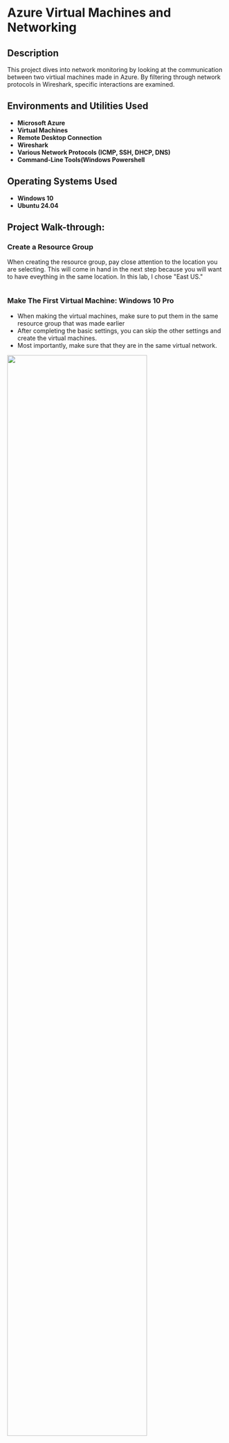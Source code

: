 <h1><b>Azure Virtual Machines and Networking</b></h1>


<h2>Description</h2>
This project dives into network monitoring by looking at the communication between two virtiual machines made in Azure. By filtering through network protocols in Wireshark, specific interactions are examined.
<br />


<h2>Environments and Utilities Used</h2>

- <b>Microsoft Azure</b>
- <b>Virtual Machines</b>
- <b>Remote Desktop Connection</b> 
- <b>Wireshark</b>
- <b>Various Network Protocols (ICMP, SSH, DHCP, DNS)</b>
- <b>Command-Line Tools(Windows Powershell</b>

<h2>Operating Systems Used </h2>

- <b>Windows 10</b>
- <b>Ubuntu 24.04</b>

<h2>Project Walk-through:</h2>

<h3>Create a Resource Group</h3>
<p>When creating the resource group, pay close attention to the location you are selecting. This will come in hand in the next step because you will want to have eveything in the same location. In this lab, I chose "East US."</p>
<img src="">

<h3>Make The First Virtual Machine: Windows 10 Pro</h3>
<ul>
  <li>When making the virtual machines, make sure to put them in the same resource group that was made earlier</li>
  <li>After completing the basic settings, you can skip the other settings and create the virtual machines.</li>
  <li>Most importantly, make sure that they are in the same virtual network.</li>
</ul>
<img src="Screenshot 2025-01-14 094831.png"  width="80%">

<h3>Make The Second Virtual Machine: Linux Ubuntu</h3>
<img src="Screenshot 2025-01-14 094855.png"  width="80%">

<h3>Connect to the Windows virtual machine using its public IP address with Remote Desktop</h3>
<img src="Screenshot 2025-01-14 094155.png"  width="80%">

<h3>Download Wireshark</h3>
<p>This application will be used to monitor network traffic. When downloading, there is no need to alter the settings. You can simply click "next" until the application is installed.</p>
<img src="2025-01-14 175955.png"  width="80%">

<h3>Open Wireshark and double-click on "Ethernet"</h3>
<img src="2025-01-14 180821.png"  width="80%">

<h3>Open Windows Powershell and ping the Linux virtual machine via its private IP address</h3>
<p>Before pinging the linux machine, filter the capture in Wireshark to just view the ICMP traffic. To send a continous ping, enter "ipconfig -t"</p>
<img src="2025-01-14 181137.png"  width="80%">
<img src="2025-01-14 181848.png"  width="80%">

<h3>Go back to Azure and add an inbound security rule fr the Linux vm to block all incoming pings</h3>
<img src="Screenshot 2025-01-14 101410.png"  width="80%">
<img src="Screenshot 2025-01-14 101454.png"  width="80%">
<img src="Screenshot 2025-01-14 101525.png"  width="80%">
<img src="Screenshot 2025-01-14 101707.png"  width="80%">

<h3>Delete the setting created</h3>
<p>The Linux vm will go back to accepting pings</p>
<img src="Screenshot 2025-01-14 101924.png"  width="80%">

<h3>Monitor SSH traffic</h3>
<p>Filter to oinly show ssh traffic and SSH into the remote machine by entering "ssh (the.private.IpAddress.OfTheLinuxVM) </p>
<p>You can exit the Linux VM by simply entering "exit"</p>
<img src="2025-01-14 182545.png"  width="80%">
<img src="2025-01-14 183114.png"  width="80%">
